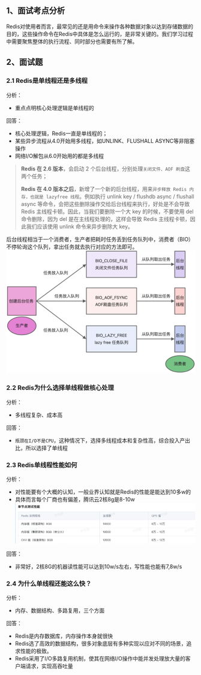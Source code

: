 
## 1、面试考点分析

Redis对使用者而言，最常见的还是用命令来操作各种数据对象以达到存储数据的目的，这些操作命令在Redis中具体是怎么运行的，是非常关键的。我们学习过程中需要聚焦整体的执行流程、同时部分也需要有所了解。

## 2、面试题

### 2.1 Redis是单线程还是多线程

分析：
- 重点点明核心处理逻辑是单线程的

回答：
- 核心处理逻辑，Redis一直是单线程的；
- 某些异步流程从4.0开始用多线程，如UNLINK、FLUSHALL ASYNC等非阻塞操作
- 网络I/O解包从6.0开始用的都是多线程

>**Redis 在 2.6 版本**，会启动 2 个后台线程，分别处理`关闭文件、AOF 刷盘`这两个任务；
>
>**Redis 在 4.0 版本之后**，新增了一个新的后台线程，用来`异步释放 Redis 内存，也就是 lazyfree 线程`。例如执行 unlink key / flushdb async / flushall async 等命令，会把这些删除操作交给后台线程来执行，好处是不会导致 Redis 主线程卡顿。因此，当我们要删除一个大 key 的时候，不要使用 del 命令删除，因为 del 是在主线程处理的，这样会导致 Redis 主线程卡顿，因此我们应该使用 unlink 命令来异步删除大 key。

后台线程相当于一个消费者，生产者把耗时任务丢到任务队列中，消费者（BIO）不停轮询这个队列，拿出任务就去执行对应的方法即可。![](assets/Pasted%20image%2020231024205153.png)

### 2.2 Redis为什么选择单线程做核心处理

分析：
- 多线程复杂、成本高

回答：
- `瓶颈在I/O不是CPU`，这种情况下，选择多线程成本和复杂性高，综合投入产出比，所以选择了单线程

### 2.3 Redis单线程性能如何

分析：
- 对性能要有个大概的认知，一般业界认知就是Redis的性能是能达到10多w的
- 具体而言每个厂商也有偏差，腾讯云2核8g是8-10w
![](assets/Pasted%20image%2020231021212258.png)

回答：
- 非常好，2核8G的机器读性能可以达到10w/s左右，写性能也能有7,8w/s

### 2.4 为什么单线程还能这么快？

分析：
- 内存、数据结构、多路复用，三个方面

回答：
- Redis是内存数据库，内存操作本身就很快
- Redis选了高效的数据结构，很多对象底层有多种实现以应对不同的场景，追求性能的极致。
- Redis采用了I/O多路复用机制，使其在网络I/O操作中能并发处理放大量的客户端请求，实现高吞吐量